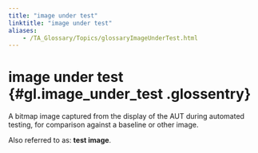 ```yaml
--- 
title: "image under test"
linktitle: "image under test"
aliases: 
    - /TA_Glossary/Topics/glossaryImageUnderTest.html
---
```

# image under test {#gl.image_under_test .glossentry}

A bitmap image captured from the display of the AUT during automated testing, for comparison against a baseline or other image.

Also referred to as: **test image**.

